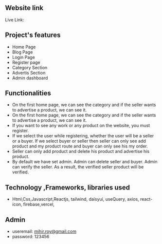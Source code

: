 ## Website link

Live Link: 



## Project's features

* Home Page
* Blog Page
* Login Page
* Register page
* Category Section
* Advertis Section
* Admin dashboard

## Functionalities

* On the first home page, we can see the category and if the seller wants to advertise a product, we can see it.
* On the first home page, we can see the category and if the seller wants to advertise a product, we can see it.
* If you want to see any work or any product on the website, you must register.
* If we select the user while registering, whether the user will be a seller or a buyer. If we select buyer or seller then seller can only see add product and my product route and buyer can only see his my order.
*  Seller can only add product and delete his product and advertise his product.
* By default we have set admin. Admin can delete seller and buyer. Admin can verify the seller. As a result, the verified seller product will be verified.

## Technology ,Frameworks, libraries used
* Html,Css,Javascript,Reactjs, tailwind, daisyui, useQuery, axios, react-icon, firebase,vercel, 

## Admin
* useremail: mihir.roy@gmail.com
* password: 123456